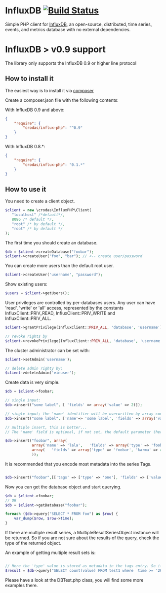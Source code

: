 InfluxDB [![Build Status](https://travis-ci.org/crodas/InfluxPHP.png?branch=master)](https://travis-ci.org/crodas/InfluxPHP)
========

Simple PHP client for [InfluxDB](http://influxdb.org/), an open-source, distributed,
 time series, events, and metrics database with no external dependencies.

InfluxDB > v0.9 support
=======================

The library only supports the InfluxDB 0.9 or higher line protocol

How to install it
-----------------

The easiest way is to install it via [composer](http://getcomposer.org)

Create a composer.json file with the following contents:

With InfluxDB 0.9 and above:

```json
{
    "require": {
        "crodas/influx-php": "^0.9"
    }
}
```

With InfluxDB 0.8.*:

```json
{
    "require": {
        "crodas/influx-php": "0.1.*"
    }
}
```

How to use it
-------------

You need to create a client object.

```php
$client = new \crodas\InfluxPHP\Client(
   "localhost" /*default*/,
   8086 /* default */,
   "root" /* by default */,
   "root" /* by default */
);
```

The first time you should create an database.

```php
$db = $client->createDatabase("foobar");
$client->createUser("foo", "bar"); // <-- create user/password
```

You can create more users than the default root user. 

```php
$client->createUser('username', "password");
```

Show existing users:


```php
$users = $client->getUsers();
```

User privileges are controlled by per-databases users. Any user can have 'read', 'write' or 'all' access, represented by the constants InfluxClient::PRIV_READ, InfluxClient::PRIV_WRITE and InfluxClient::PRIV_ALL.


```php
$client->grantPrivilege(InfluxClient::PRIV_ALL, 'database', 'username');

// revoke rights by
$client->revokePrivilege(InfluxClient::PRIV_ALL, 'database', 'username');
```

The cluster administrator can be set with:

```php
$client->setAdmin('username');

// delete admin righty by:
$client->deleteAdmin('einuser');
```

Create data is very simple.

```php
$db = $client->foobar;

// single input:
$db->insert("some label", [ 'fields' => array('value' => 2)]); 

// single input; the 'name' identifier will be overwritten by array content:
$db->insert("some label", ['name'=> 'some label', 'fields' => array('value' => 2)]);

// multiple insert, this is better...
// The 'name' field is optional, if not set, the default parameter (here: 'foobar') will be used

$db->insert("foobar", array(
            array('name' => 'lala',   'fields' => array('type' => 'foobar', 'karma' => 25)),
            array(   'fields' => array('type' => 'foobar', 'karma' => 45)),
            ));

```

It is recommended that you encode most metadata into the series Tags. 

```php

$db->insert("foobar",[['tags' => ['type' => 'one'], 'fields' => ['value' => 10]]]);

```


Now you can get the database object and start querying.

```php
$db = $client->foobar;
// OR
$db = $client->getDatabase("foobar");

foreach ($db->query("SELECT * FROM foo") as $row) {
    var_dump($row, $row->time);
}
```

If there are multiple result series, a MultipleResultSeriesObject instance will be returned. So if you are not sure about the results of the query, check the type of the returned object. 

An example of getting multiple result sets is:

```php

// Here the 'type' value is stored as metadata in the tags entry. So if there are two 'type' tags found, you will get two result series
$result = $db->query("SELECT count(value) FROM test1 where  time >= '2015-01-01T12:00:00Z' and time < '2015-01-02T00:00:00Z' group by time(1h), type");

```


Please have a look at the DBTest.php class, you will find some more examples there. 
